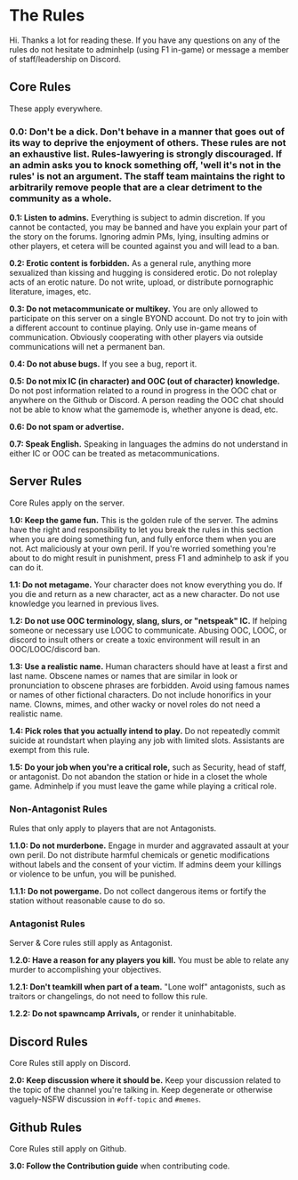 # The Rules
Hi. Thanks a lot for reading these. If you have any questions on any of the rules do not hesitate to adminhelp (using F1 in-game) or message a member of staff/leadership on Discord.

## Core Rules
These apply everywhere.

### 0.0: Don't be a dick. Don't behave in a manner that goes out of its way to deprive the enjoyment of others. These rules are not an exhaustive list. Rules-lawyering is strongly discouraged. If an admin asks you to knock something off, 'well it's not in the rules' is not an argument. The staff team maintains the right to arbitrarily remove people that are a clear detriment to the community as a whole.

**0.1: Listen to admins.** Everything is subject to admin discretion. If you cannot be contacted, you may be banned and have you explain your part of the story on the forums. Ignoring admin PMs, lying, insulting admins or other players, et cetera will be counted against you and will lead to a ban.

**0.2: Erotic content is forbidden.** As a general rule, anything more sexualized than kissing and hugging is considered erotic. Do not roleplay acts of an erotic nature. Do not write, upload, or distribute pornographic literature, images, etc.

**0.3: Do not metacommunicate or multikey.** You are only allowed to participate on this server on a single BYOND account. Do not try to join with a different account to continue playing. Only use in-game means of communication. Obviously cooperating with other players via outside communications will net a permanent ban.

**0.4: Do not abuse bugs.** If you see a bug, report it.

**0.5: Do not mix IC (in character) and OOC (out of character) knowledge.** Do not post information related to a round in progress in the OOC chat or anywhere on the Github or Discord. A person reading the OOC chat should not be able to know what the gamemode is, whether anyone is dead, etc.

**0.6: Do not spam or advertise.**

**0.7: Speak English.** Speaking in languages the admins do not understand in either IC or OOC can be treated as metacommunications.


## Server Rules
Core Rules apply on the server.

**1.0: Keep the game fun.** This is the golden rule of the server. The admins have the right and responsibility to let you break the rules in this section when you are doing something fun, and fully enforce them when you are not. Act maliciously at your own peril. If you're worried something you're about to do might result in punishment, press F1 and adminhelp to ask if you can do it.

**1.1: Do not metagame.** Your character does not know everything you do. If you die and return as a new character, act as a new character. Do not use knowledge you learned in previous lives.

**1.2: Do not use OOC terminology, slang, slurs, or "netspeak" IC.**  If helping someone or necessary use LOOC to communicate.  Abusing OOC, LOOC, or discord to insult others or create a toxic environment will result in an OOC/LOOC/discord ban.

**1.3: Use a realistic name.** Human characters should have at least a first and last name. Obscene names or names that are similar in look or pronunciation to obscene phrases are forbidden. Avoid using famous names or names of other fictional characters. Do not include honorifics in your name. Clowns, mimes, and other wacky or novel roles do not need a realistic name.

**1.4: Pick roles that you actually intend to play.**  Do not repeatedly commit suicide at roundstart when playing any job with limited slots. Assistants are exempt from this rule.

**1.5: Do your job when you're a critical role,** such as Security, head of staff, or antagonist. Do not abandon the station or hide in a closet the whole game. Adminhelp if you must leave the game while playing a critical role.

### Non-Antagonist Rules
Rules that only apply to players that are not Antagonists.

**1.1.0: Do not murderbone.** Engage in murder and aggravated assault at your own peril. Do not distribute harmful chemicals or genetic modifications without labels and the consent of your victim. If admins deem your killings or violence to be unfun, you will be punished.

**1.1.1: Do not powergame.** Do not collect dangerous items or fortify the station without reasonable cause to do so.


### Antagonist Rules
Server & Core rules still apply as Antagonist.

**1.2.0: Have a reason for any players you kill.** You must be able to relate any murder to accomplishing your objectives.

**1.2.1: Don't teamkill when part of a team.** "Lone wolf" antagonists, such as traitors or changelings, do not need to follow this rule.

**1.2.2: Do not spawncamp Arrivals,** or render it uninhabitable.


## Discord Rules
Core Rules still apply on Discord.

**2.0: Keep discussion where it should be.** Keep your discussion related to the topic of the channel you're talking in. Keep degenerate or otherwise vaguely-NSFW discussion in `#off-topic` and `#memes`.


## Github Rules
Core Rules still apply on Github.

**3.0: Follow the Contribution guide** when contributing code.
